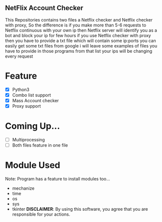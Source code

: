## NetFlix Account Checker
This Repositories contains two files a Netflix checker and Netflix checker with proxy, So the difference is if you make more than 5-6 requests to Netflix continuous with your own ip then Netflix server will identify you as a bot and block your ip for few hours if you use Netflix checker with proxy then you have to provide a txt file which will contain some ip:ports you can easily get some txt files from google i will leave some examples of files you have to provide in those programs from that list your ips will be changing every request

# Feature
- [x] Python3
- [x] Combo list support
- [x] Mass Account checker
- [x] Proxy support

# Coming Up...
- [ ] Multiprocessing
- [ ] Both files feature in one file

# Module Used
Note: Program has a feature to install modules too...
- mechanize
- time
- os
- sys
- tkinter
**DISCLAIMER**: By using this software, you agree that you are responsible for your actions.
